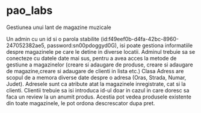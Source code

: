 # pao_labs
Gestiunea unui lant de magazine muzicale

Un admin cu un id si o parola stabilite (id:f49eef0b-d4fa-42bc-8960-247052382ae5, password:sn00pdoggyd0G), isi poate gestiona informatiile despre magazinele pe care le detine in diverse locatii.
Adminul trebuie sa se conecteze cu datele date mai sus, pentru a avea acces la metode de gestiune a magazinelor (creare si adaugare de produse, creare si adaugare de magazine,creare si adaugare de clienti in lista etc.)
Clasa Adress are scopul de a memora diverse date despre o adresa (Oras, Strada, Numar, Judet).
Adresele sunt ca atribute atat la magazinele inregistrate, cat si la clienti.
Clientii trebuie sa isi introduca id-ul doar in cazul in care doresc sa faca un review la un anumit produs.
Acestia pot vedea produsele existente din toate magazinele, le pot ordona descrescator dupa pret.
